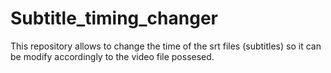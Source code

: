# Subtitle_timing_changer
This repository allows to change the time of the srt files (subtitles) so it can be modify accordingly to the video file possesed.
